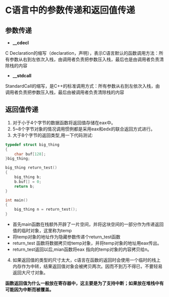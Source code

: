 # C语言中的参数传递和返回值传递

## 参数传递

+ **__cdecl**

C Declaration的缩写（declaration，声明），表示C语言默认的函数调用方法：所有参数从右到左依次入栈，由调用者负责把参数压入栈，最后也是由调用者负责清除栈的内容
+ **__stdcall**

StandardCall的缩写，是C++的标准调用方式：所有参数从右到左依次入栈，由调用者负责把参数压入栈，最后由被调用者负责清除栈的内容

## 返回值传递

1. 对于小于4个字节的数据函数将返回值存储在eax中。
2. 5~8个字节对象的情况调用惯例都是采用eax和edx的联合返回方式进行。
3. 大于8个字节的返回类型,用一下代码测试:

```C
typedef struct big_thing
{
    char buf[128];
}big_thing;

big_thing return_test()
{
    big_thing b;
    b.buf[] = 0;
    return b;
}

int main()
{
    big_thing n = return_test();
}
```

+ 首先main函数在栈额外开辟了一片空间，并将这块空间的一部分作为传递返回值的临时对象，这里称为temp
+ 将temp对象的地址作为隐藏参数传递个return_test函数
+ return_test 函数将数据拷贝给temp对象，并将temp对象的地址用eax传出。
+ return_test返回以后,mian函数将eax 指向的temp对象的内容拷贝给n。


4. 如果返回值的类型的尺寸太大，c语言在函数的返回时会使用一个临时的栈上内存作为中转，结果返回值对象会被拷贝两次。因而不到万不得已，不要轻易返回大尺寸对象。



**函数返回值为什么一般放在寄存器中，这主要是为了支持中断；如果放在堆栈中有可能因为中断而被覆盖。**
